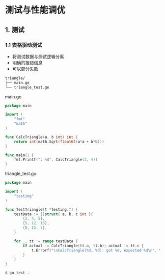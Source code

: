 # 测试与性能调优

## 1. 测试

### 1.1 表格驱动测试
- 将测试数据与测试逻辑分离
- 明确的报错信息
- 可以部分失败

```bash
triangle/
├── main.go
└── triangle_test.go
```

main.go
```go
package main

import (
	"fmt"
	"math"
)

func CalcTriangle(a, b int) int {
	return int(math.Sqrt(float64(a*a + b*b)))
}

func main() {
	fmt.Printf(": %d", CalcTriangle(3, 4))
}
```

triangle_test.go
```go
package main

import (
	"testing"
)

func TestTriangle(t *testing.T) {
	testData := []struct{ a, b, c int }{
		{3, 4, 5},
		{5, 12, 13},
		{8, 15, 7},
	}

	for _, tt := range testData {
		if actual := CalcTriangle(tt.a, tt.b); actual != tt.c {
			t.Errorf("\nCalcTriangle(%d, %d): got %d, expected %d\n", tt.a, tt.b, actual, tt.c)
		}
	}
}
```

```bash
$ go test .
```

